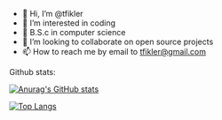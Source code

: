 - 👋 Hi, I’m @tfikler
- 👀 I’m interested in coding
- 🌱 B.S.c in computer science
- 💞️ I’m looking to collaborate on open source projects
- 📫 How to reach me by email to tfikler@gmail.com

<!---
tfikler/tfikler is a ✨ special ✨ repository because its `README.md` (this file) appears on your GitHub profile.
You can click the Preview link to take a look at your changes.
--->
Github stats:

[![Anurag's GitHub stats](https://github-readme-stats.vercel.app/api?username=tfikler)](https://github.com/tfikler/github-readme-stats)

[![Top Langs](https://github-readme-stats.vercel.app/api/top-langs/?username=tfikler)](https://github.com/tfikler/github-readme-stats)

